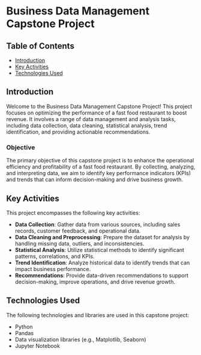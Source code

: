# Business Data Management Capstone Project

## Table of Contents

- [Introduction](#introduction)
- [Key Activities](#key-activities)
- [Technologies Used](#technologies-used)

## Introduction

Welcome to the Business Data Management Capstone Project! This project focuses on optimizing the performance of a fast food restaurant to boost revenue. It involves a range of data management and analysis tasks, including data collection, data cleaning, statistical analysis, trend identification, and providing actionable recommendations.

### Objective

The primary objective of this capstone project is to enhance the operational efficiency and profitability of a fast food restaurant. By collecting, analyzing, and interpreting data, we aim to identify key performance indicators (KPIs) and trends that can inform decision-making and drive business growth.

## Key Activities

This project encompasses the following key activities:

- **Data Collection**: Gather data from various sources, including sales records, customer feedback, and operational data.
- **Data Cleaning and Preprocessing**: Prepare the dataset for analysis by handling missing data, outliers, and inconsistencies.
- **Statistical Analysis**: Utilize statistical methods to identify significant patterns, correlations, and KPIs.
- **Trend Identification**: Analyze historical data to identify trends that can impact business performance.
- **Recommendations**: Provide data-driven recommendations to support decision-making, improve operations, and drive revenue growth.

## Technologies Used

The following technologies and libraries are used in this capstone project:

- Python
- Pandas
- Data visualization libraries (e.g., Matplotlib, Seaborn)
- Jupyter Notebook
